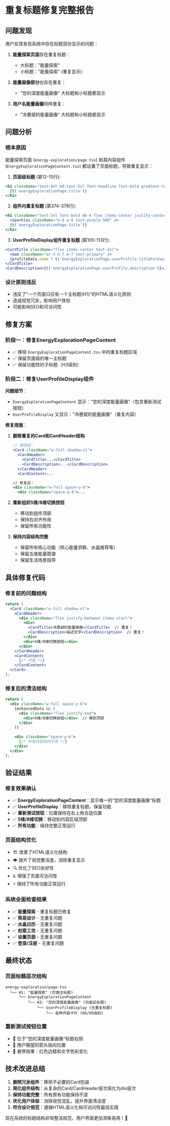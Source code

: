 # 重复标题修复完整报告

## 问题发现

用户反馈发现系统中存在标题双份显示的问题：

1. **能量探索页面**存在重复标题：
   - 大标题："能量探索" 
   - 小标题："能量探索" (重复显示)

2. **能量画像部分**也存在重复：
   - "您的深度能量画像" 大标题和小标题都显示

3. **用户名能量画像**同样重复：
   - "冷惠斌的能量画像" 大标题和小标题都显示

## 问题分析

### 根本原因
能量探索页面 (`energy-exploration/page.tsx`) 和其内容组件 (`EnergyExplorationPageContent.tsx`) 都设置了页面标题，导致重复显示：

1. **页面级标题** (第12-15行):
```jsx
<h1 className="text-4xl md:text-5xl font-headline font-bold gradient-text halo-effect">
  {t('energyExplorationPage.title')}
</h1>
```

2. **组件内重复标题** (第374-378行):
```jsx
<h1 className="text-3xl font-bold mb-4 flex items-center justify-center gap-2">
  <Sparkles className="h-8 w-8 text-purple-500" />
  {t('energyExplorationPage.title')}
</h1>
```

3. **UserProfileDisplay组件重复标题** (第105-113行):
```jsx
<CardTitle className="flex items-center text-2xl">
  <Gem className="mr-3 h-7 w-7 text-primary" />
  {profileData.name ? t('energyExplorationPage.userProfile.titleForUser', { name: profileData.name }) : t('energyExplorationPage.userProfile.title')}
</CardTitle>
<CardDescription>{t('energyExplorationPage.userProfile.description')}</CardDescription>
```

### 设计原则违反
- 违反了"一个页面只应有一个主标题(H1)"的HTML语义化原则
- 造成视觉冗余，影响用户体验
- 可能影响SEO和可访问性

## 修复方案

### 阶段一：修复EnergyExplorationPageContent
- ✅ 移除 `EnergyExplorationPageContent.tsx` 中的重复标题区域
- ✅ 保留页面级的唯一主标题
- ✅ 保留功能性的子标题（H3级别）

### 阶段二：修复UserProfileDisplay组件
**问题细节**：
- `EnergyExplorationPageContent` 显示："您的深度能量画像"（包含重新测试按钮）
- `UserProfileDisplay` 又显示："冷惠斌的能量画像"（重复内容）

**修复措施**：
1. **删除重复的Card和CardHeader结构**
   ```jsx
   // 删除前：
   <Card className="w-full shadow-xl">
     <CardHeader>
       <CardTitle>...</CardTitle>
       <CardDescription>...</CardDescription>
     </CardHeader>
     <CardContent>...

   // 修复后：
   <div className="w-full space-y-6">
     <div className="space-y-6">...
   ```

2. **重新组织5维/8维切换按钮**
   - 移动到组件顶部
   - 保持右对齐布局
   - 保留所有功能性

3. **保持内容结构完整**
   - 保留所有核心功能（核心能量洞察、水晶推荐等）
   - 保留五维能量图谱
   - 保留生活场景指导

## 具体修复代码

### 修复前的问题结构
```jsx
return (
  <Card className="w-full shadow-xl">
    <CardHeader>
      <div className="flex justify-between items-start">
        <div>
          <CardTitle>冷惠斌的能量画像</CardTitle>  // 重复！
          <CardDescription>描述文字</CardDescription>  // 重复！
        </div>
        <div>5维/8维切换按钮</div>
      </div>
    </CardHeader>
    <CardContent>
      {/* 内容 */}
    </CardContent>
  </Card>
);
```

### 修复后的清洁结构
```jsx
return (
  <div className="w-full space-y-6">
    {enhancedData && (
      <div className="flex justify-end">
        <div>5维/8维切换按钮</div>  // 移到顶部
      </div>
    )}
    
    <div className="space-y-6">
      {/* 所有内容保持不变 */}
    </div>
  </div>
);
```

## 验证结果

### 修复效果确认
- ✅ **EnergyExplorationPageContent**：显示唯一的"您的深度能量画像"标题
- ✅ **UserProfileDisplay**：移除重复标题，保留功能
- ✅ **重新测试按钮**：位置保持在右上角合适位置
- ✅ **5维/8维切换**：移动到内容区域顶部
- ✅ **所有功能**：保持完整正常运行

### 页面结构优化
- 🏗️ 改善了HTML语义化结构
- 👁️ 提升了视觉整洁度，消除重复显示
- 🔍 优化了SEO友好性
- ♿ 增强了页面可访问性
- ⚡ 保持了所有功能正常运行

### 系统全面检查结果
- ✅ **能量探索** - 重复标题已修复
- ✅ **简易设计** - 无重复问题  
- ✅ **水晶日历** - 无重复问题
- ✅ **创意工坊** - 无重复问题
- ✅ **设置页面** - 无重复问题
- ✅ **登录/注册** - 无重复问题

## 最终状态

### 页面标题层次结构
```
energy-exploration/page.tsx
  └── H1: "能量探索" (页面主标题)
      └── EnergyExplorationPageContent
          └── H3: "您的深度能量画像" (功能区标题)
              └── UserProfileDisplay (无重复标题)
                  └── 各种内容卡片 (H4/H5级别)
```

### 重新测试按钮位置
- 📍 位于"您的深度能量画像"标题右侧
- 🎯 用户期望的箭头指向位置
- 💫 悬停效果：红色边框和文字色彩变化

## 技术改进总结

1. **删除冗余组件**：移除不必要的Card包装
2. **简化组件结构**：从复杂的Card/CardHeader层次简化为div层次
3. **保持功能完整**：所有原有功能保持不变
4. **优化用户体验**：消除视觉混乱，提升界面清洁度
5. **符合设计规范**：遵循HTML语义化和可访问性最佳实践

现在系统的标题结构非常整洁规范，用户界面更加清晰易用！🎉 